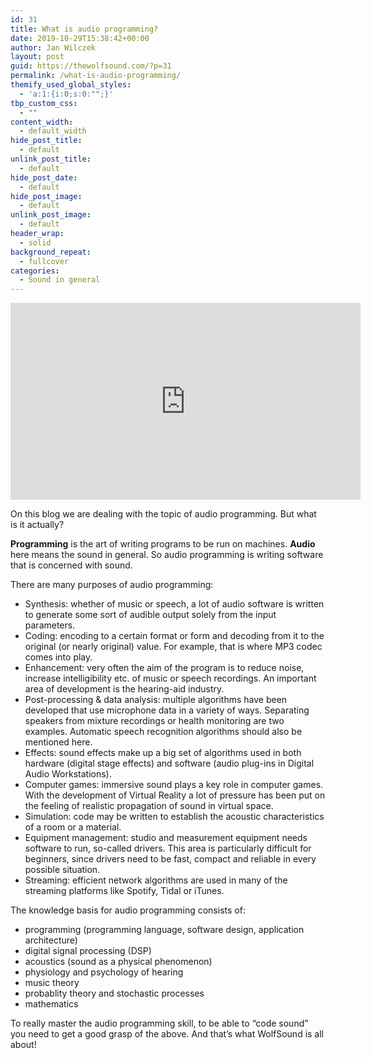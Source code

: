 ```yaml
---
id: 31
title: What is audio programming?
date: 2019-10-29T15:38:42+00:00
author: Jan Wilczek
layout: post
guid: https://thewolfsound.com/?p=31
permalink: /what-is-audio-programming/
themify_used_global_styles:
  - 'a:1:{i:0;s:0:"";}'
tbp_custom_css:
  - ""
content_width:
  - default_width
hide_post_title:
  - default
unlink_post_title:
  - default
hide_post_date:
  - default
hide_post_image:
  - default
unlink_post_image:
  - default
header_wrap:
  - solid
background_repeat:
  - fullcover
categories:
  - Sound in general
---
```

<!--themify-builder:block-->

<iframe width="560" height="315" src="https://www.youtube.com/embed/K-cV30eDCeE" frameborder="0" allow="accelerometer; autoplay; encrypted-media; gyroscope; picture-in-picture" allowfullscreen></iframe>

On this blog we are dealing with the topic of audio programming. But what is it actually?

**Programming** is the art of writing programs to be run on machines. **Audio** here means the sound in general. So audio programming is writing software that is concerned with sound.

There are many purposes of audio programming:

  * Synthesis: whether of music or speech, a lot of audio software is written to generate some sort of audible output solely from the input parameters.
  * Coding: encoding to a certain format or form and decoding from it to the original (or nearly original) value. For example, that is where MP3 codec comes into play.
  * Enhancement: very often the aim of the program is to reduce noise, increase intelligibility etc. of music or speech recordings. An important area of development is the hearing-aid industry.
  * Post-processing & data analysis: multiple algorithms have been developed that use microphone data in a variety of ways. Separating speakers from mixture recordings or health monitoring are two examples. Automatic speech recognition algorithms should also be mentioned here.
  * Effects: sound effects make up a big set of algorithms used in both hardware (digital stage effects) and software (audio plug-ins in Digital Audio Workstations).
  * Computer games: immersive sound plays a key role in computer games. With the development of Virtual Reality a lot of pressure has been put on the feeling of realistic propagation of sound in virtual space.
  * Simulation: code may be written to establish the acoustic characteristics of a room or a material.
  * Equipment management: studio and measurement equipment needs software to run, so-called drivers. This area is particularly difficult for beginners, since drivers need to be fast, compact and reliable in every possible situation.
  * Streaming: efficient network algorithms are used in many of the streaming platforms like Spotify, Tidal or iTunes.

The knowledge basis for audio programming consists of:

  * programming (programming language, software design, application architecture)
  * digital signal processing (DSP)
  * acoustics (sound as a physical phenomenon)
  * physiology and psychology of hearing
  * music theory
  * probablity theory and stochastic processes
  * mathematics

To really master the audio programming skill, to be able to &#8220;code sound&#8221; you need to get a good grasp of the above. And that&#8217;s what WolfSound is all about!

<!--themify_builder_static-->

<!--/themify_builder_static-->